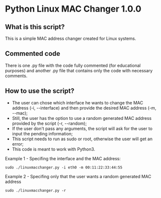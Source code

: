 # Python Linux MAC Changer 1.0.0

## What is this script?

This is a simple MAC address changer created for Linux systems.


## Commented code
There is one .py file with the code fully commented (for educational purposes) and another .py file that contains only the code with necessary comments.


## How to use the script?

- The user can chose which interface he wants to change the MAC address (-i, --interface) and then provide the desired MAC address (-m, --mac);
- Still, the user has the option to use a random generated MAC address provided by the script (-r, --random);
- If the user don't pass any arguments, the script will ask for the user to input the pending information;
- This script needs to run as sudo or root, otherwise the user will get an error;
- This code is meant to work with Python3.


Example 1 - Specifing the interface and the MAC address: 
```
sudo ./linuxmacchanger.py -i eth0 -m 00:11:22:33:44:55
```
Example 2 - Specifing only that the user wants a random generated MAC address
```
sudo ./linuxmacchanger.py -r
```
